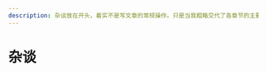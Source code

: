 ```yaml
---
description: 杂谈放在开头，着实不是写文章的常规操作。只是当我粗略交代了各章节的主要内容，忽然发现写的时候过分地强调了具体的细节而忽视了一些更抽象却也更重要的问题。或许这也是某种属于工大的气质吧！本章的内容，等同于许多新生指南中存在的《立志篇》。之所以没有选择这个名字，是因为其内容或许还是有些过度尖锐了。然而，这些内容或多或少是我们**最希望当年有人能告诉我们的话**。打破信息差，从这里开始。
---
```

# 杂谈
